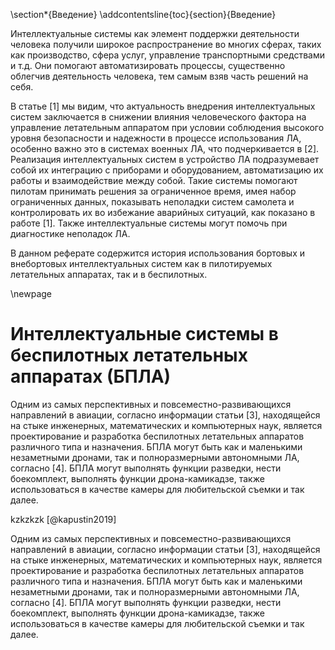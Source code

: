 \section*{Введение}
\addcontentsline{toc}{section}{Введение}

Интеллектуальные системы как элемент поддержки деятельности человека получили широкое распространение во многих сферах, таких как производство, сфера услуг, управление транспортными средствами и т.д. Они помогают автоматизировать процессы, существенно облегчив деятельность человека, тем самым взяв часть решений на себя. 

В статье [1] мы видим, что актуальность внедрения интеллектуальных систем заключается в снижении влияния человеческого фактора на управление летательным аппаратом при условии соблюдения высокого уровня безопасности и надежности в процессе использования ЛА, особенно важно это в системах военных ЛА, что подчеркивается в [2].
Реализация интеллектуальных систем в устройство ЛА подразумевает собой их интеграцию с приборами и оборудованием, автоматизацию их работы и взаимодействие между собой. Такие системы помогают пилотам принимать решения за ограниченное время, имея набор ограниченных данных, показывать неполадки систем самолета и контролировать их во избежание аварийных ситуаций, как показано в работе [1]. Также интеллектуальные системы могут помочь при диагностике неполадок ЛА.

В данном реферате содержится история использования бортовых и внебортовых интеллектуальных систем как в пилотируемых летательных аппаратах, так и в беспилотных.

\newpage

# Интеллектуальные системы в беспилотных летательных аппаратах (БПЛА)

Одним из самых перспективных и повсеместно-развивающихся направлений в авиации, согласно информации статьи [3], находящейся на стыке инженерных, математических и компьютерных наук, является проектирование и разработка беспилотных летательных аппаратов различного типа и назначения. БПЛА могут быть как и маленькими незаметными дронами, так и полноразмерными автономными ЛА, согласно [4]. БПЛА могут выполнять функции разведки, нести боекомплект, выполнять функции дрона-камикадзе, также использоваться в качестве камеры для любительской съемки и так далее. 

kzkzkzk [@kapustin2019]

Одним из самых перспективных и повсеместно-развивающихся направлений в авиации, согласно информации статьи [3], находящейся на стыке инженерных, математических и компьютерных наук, является проектирование и разработка беспилотных летательных аппаратов различного типа и назначения. БПЛА могут быть как и маленькими незаметными дронами, так и полноразмерными автономными ЛА, согласно [4]. БПЛА могут выполнять функции разведки, нести боекомплект, выполнять функции дрона-камикадзе, также использоваться в качестве камеры для любительской съемки и так далее. 
